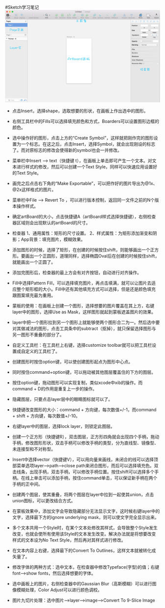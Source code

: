 #Sketch学习笔记
![](sketch.jpeg)
* 点击Insert，选择shape，选取想要的形状，在画板上作出选中的图形。

* 右侧工具栏中的Fills可以选择填充颜色和方式，Boarders可以设置图形边框的颜色。

* 选中操作好的图形，点击上方的“Create Symbol”，这样就把刚作完的图形设置为一个标志。在这之后，点击Insert，选择Symbol，就会出现刚设的标志了。而对原标志的修改会使得新的symbol也会一并修改。

* 菜单栏中Insert —> text（快捷键 t），在画板上单击即可产生一个文本。对文本进行样式的修改，然后可以创建一个Text Style，同样可以快速应用设置好的Text Style。

* 画完之后点击右下角的“Make Exportable”，可以把作好的图片导出为@1x、@2x这样格式的图片。

* 菜单栏中File —> Revert To ，可以进行版本控制，返回同一文件之前的N个版本操作样式。

* 确定artBoard的大小，点击快捷键A（artBoard样式选择快捷键），右侧检查器区域则会出现默认的artBoard的尺寸。

* 检查器												1、通用属性：矩形的尺寸设置。                                                                   	2、样式属性：为矩形添加渐变和阴影；App背景：填充图片，模糊效果。

* 添加图形的时候，选择了矩形，在创建的时候按住shift，则能够画出一个正方形。要画出一个正圆形，道理同样，选择椭圆Oval后在创建的时候按住shift，就能画出一个正圆了。

* 添加完图形后，检查器的最上方会有对齐按钮，自动进行对齐操作。

* Fill中选择Pattern Fill，可以选择填充图片，再点击填满，就可以让图片去适应整个矩形框的大小。Fill中还有其他填充方式可以选择，但是还是颜色填充跟图案填充最为重用。

* 蒙板的使用：在画板上创建一个图形，选择想要的图片覆盖在其上方，右键layer中的图形，选择Use as Mask，这样图形就起到蒙板遮盖图片的效果。

* layer中把一个图形拉到另一个图形上就能够使两个图形合二为一。然后选中要对其做减法的图形，点击工具条中的subtract（抠掉），就只保留选择图形与另一图形不重叠的部分了。

* 自定义工具栏：在工具栏上右键，选择customize toolbar就可以把工具栏设置成自定义的工具栏了。
* 创建图形时按住option键，可以使创建图形起点为图形中心点。

* 同时按住command+option键，可以拖动被其他图层覆盖住的下方的图层。

* 按住option键，拖动图形可以实现复制，类似xcode中xib的操作。而command + D的作用是重复上一步的操作。

* 隐藏图层，只要点击layer层中的眼睛图标就可以了。

* 快捷键改变图形的大小：command + 方向键，每次数值+/-1，而command + shift + 方向键，每次数值+/-10。

* 右键layer中的图层，选择lock layer，则锁定此图层。

* 创建一个正方形（快捷键R），双击图层，正方形四角就会出现四个手柄，拖动手柄，修改图形形状，双击手柄可以修改手柄的类型，分为直线型、镜像型、未连接型和不对称型。

* Insert中选择vector（快捷键V），可以用向量来画线，未闭合的线可以选择顶部菜单选项layer—>path—>close path来闭合图形，而后可以选择填充色。双击线条，出现手柄，双击手柄，可以修改手柄位置。按住shift可以选择多个手柄。在线上单击可以添加手柄，按住command单击，可以保证新手柄在两个手柄的正中间。

* 创建两个图层，使其重叠，将两个图层在layer中拉到一起使其union，点击union图标，可以更改结合方式。

* 在蒙板效果中，添加文字会导致隐藏部分无法显示文字，这时候右键layer中的文字，选择最下方的ignore underlying mask，则可以使文字完全显示出来。

* 多个文本共用一个Style时，在某个文本处修改其样式，会导致整个Style发生改变，也就会使所有使用该Style的文本发生改变。解决办法就是将想要改变样式的文本设为No Text Style，然后再对其样式进行修改。

* 在文本内容上右键，选择最下的Convert To Outlines，这样文本就被转化成矢量了。

* 修改字体的两种方式：选中文本，在检查器中修改Typeface(字型)的值；右键font—>show fonts，然后选择想要的字体。

* 选中画板上的图片，右侧检查器中的Gaussian Blur（高斯模糊）可以进行图像模糊处理，Color Adjust可以进行颜色调校。

* 图片九切片处理：选中图片—>layer—>image—>Convert To 9-Slice Image

